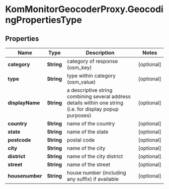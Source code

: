 # KomMonitorGeocoderProxy.GeocodingPropertiesType

## Properties
Name | Type | Description | Notes
------------ | ------------- | ------------- | -------------
**category** | **String** | category of response (osm_key) | [optional] 
**type** | **String** | type within category (osm_value) | [optional] 
**displayName** | **String** | a descriptive string combining several address details within one string (i.e. for display popup purposes) | [optional] 
**country** | **String** | name of the country | [optional] 
**state** | **String** | name of the state | [optional] 
**postcode** | **String** | postal code | [optional] 
**city** | **String** | name of the city | [optional] 
**district** | **String** | name of the city district | [optional] 
**street** | **String** | name of the street | [optional] 
**housenumber** | **String** | house number (including any suffix) if available | [optional] 
